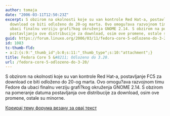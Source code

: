 ```yaml
---
author: tomaja
date: "2006-03-11T12:50:23Z"
excerpt: S obzirom na okolnosti koje su van kontrole Red Hat-a, postavljanje FC5 za
  download ce biti odloženo do 20-og marta. Ovo omogu?ava razvojnom timu Fedore da
  ubaci finalnu verziju grafi?kog okruženja GNOME 2.14. S obzirom na pomeranje datuma
  postavljanja ove distribucije za download, osim ove promene, ostale su minorne.
guid: https://forum.linuxo.org/2006/03/11/fedora-core-5-odlozeno-do-3-20/
id: 1083
tc-thumb-fld:
- a:2:{s:9:"_thumb_id";b:0;s:11:"_thumb_type";s:10:"attachment";}
title: Fedora Core 5 &#8211; Odlozeno do 3.20.
url: /fedora-core-5-odlozeno-do-3-20/
---
```

S obzirom na okolnosti koje su van kontrole Red Hat-a, postavljanje FC5 za download ce biti odloženo do 20-og marta. Ovo omogu?ava razvojnom timu Fedore da ubaci finalnu verziju grafi?kog okruženja GNOME 2.14. S obzirom na pomeranje datuma postavljanja ove distribucije za download, osim ove promene, ostale su minorne.<!--break-->

[Креирај тему форума везану за овај текст](https://linuxo.org/nova-tema-na-forumu/?se_pid=1083)